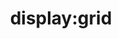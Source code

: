 ---
title: "display:grid"
description: ""
category: css
last_test_date: "2019-02-28"
test_url: "/tests/css-box-model.html"
test_results_url: "https://app.emailonacid.com/app/acidtest/pyPQFHSYLFrhbRShalju0B2fYNwUgLuyKTLx4MLqiw5mE/list"
stats: {
	apple-mail: {
		macos: {
			"12.4": "y"
		},
		ios: {
			"12.1": "y"
		}
	},
	gmail: {
		desktop-webmail: {
			"2019-02": "n"
		},
		ios: {
			"2019-02": "n"
		},
		android: {
			"2019-02": "n"
		}
	},
    orange: {
        desktop-webmail: {
            "2019-08":"y"
        },
        ios: {
            "2019-08":"y"
        },
        android: {
            "2019-08":"y"
        }
    },
	outlook: {
		windows: {
			"2007": "n",
			"2010": "n",
			"2013": "n",
			"2016": "n",
			"2019": "n"
		},
		windows-10-mail: {
			"2019-02": "n"
		},
		macos: {
			"2019-02": "y"
		},
		outlook-com: {
			"2019-02": "n"
		},
		ios: {
			"2019-02": "n"
		},
		android: {
			"2019-02": "n"
		}
	},
	yahoo: {
		desktop-webmail: {
			"2019-02": "n"
		},
		ios: {
			"2019-02": "n"
		},
		android: {
			"2019-02": "n"
		}
	},
	aol: {
		desktop-webmail: {
			"2019-02": "n"
		},
		ios: {
			"2019-02": "n"
		},
		android: {
			"2019-02": "n"
		}
	},
	samsung-email: {
		android: {
			"5.0.10.2": "y"
		}
	},
    sfr: {
        desktop-webmail: {
            "2019-08":"y"
        },
        ios: {
            "2019-08":"y"
        },
        android: {
            "2019-08":"y"
        }
    },
	thunderbird: {
		macos: {
			"60.5": "y"
		}
	}
}
---